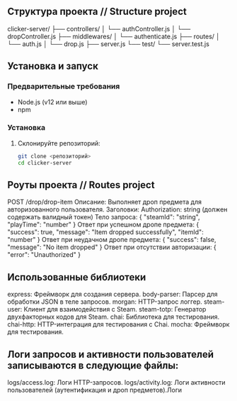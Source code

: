 ## Структура проекта // Structure project 

clicker-server/
├── controllers/
│   └── authController.js
│   └── dropController.js
├── middlewares/
│   └── authenticate.js
├── routes/
│   └── auth.js
│   └── drop.js
├── server.js
└── test/
    └── server.test.js



## Установка и запуск

### Предварительные требования

- Node.js (v12 или выше)
- npm

### Установка

1. Склонируйте репозиторий:

   ```sh
   git clone <репозиторий>
   cd clicker-server

## Роуты проекта // Routes project 

POST /drop/drop-item
Описание: Выполняет дроп предмета для авторизованного пользователя.
Заголовки:
Authorization: string (должен содержать валидный токен)
Тело запроса:
{
  "steamId": "string",
  "playTime": "number"
}
Ответ при успешном дропе предмета:
{
  "success": true,
  "message": "Item dropped successfully",
  "itemId": "number"
}
Ответ при неудачном дропе предмета:
{
  "success": false,
  "message": "No item dropped"
}
Ответ при отсутствии авторизации:
{
  "error": "Unauthorized"
}
## Использованные библиотеки
express: Фреймворк для создания сервера.
body-parser: Парсер для обработки JSON в теле запросов.
morgan: HTTP-запрос логгер.
steam-user: Клиент для взаимодействия с Steam.
steam-totp: Генератор двухфакторных кодов для Steam.
chai: Библиотека для тестирования.
chai-http: HTTP-интеграция для тестирования с Chai.
mocha: Фреймворк для тестирования.

## Логи запросов и активности пользователей записываются в следующие файлы:

logs/access.log: Логи HTTP-запросов.
logs/activity.log: Логи активности пользователей (аутентификация и дроп предметов).Логи
